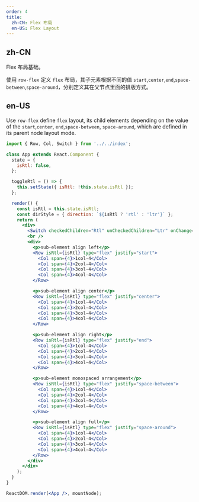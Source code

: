 ```yaml
---
order: 4
title:
  zh-CN: Flex 布局
  en-US: Flex Layout
---
```


## zh-CN

Flex 布局基础。

使用 `row-flex` 定义 `flex` 布局，其子元素根据不同的值 `start`,`center`,`end`,`space-between`,`space-around`，分别定义其在父节点里面的排版方式。

## en-US

Use `row-flex` define `flex` layout, its child elements depending on the value of the `start`,`center`, `end`,`space-between`, `space-around`, which are defined in its parent node layout mode.

```jsx
import { Row, Col, Switch } from '../../index';

class App extends React.Component {
  state = {
    isRtl: false,
  };

  toggleRtl = () => {
    this.setState({ isRtl: !this.state.isRtl });
  };

  render() {
    const isRtl = this.state.isRtl;
    const dirStyle = { direction: `${isRtl ? 'rtl' : 'ltr'}` };
    return (
      <div>
        <Switch checkedChildren="Rtl" unCheckedChildren="Ltr" onChange={this.toggleRtl} />
        <br />
        <div>
          <p>sub-element align left</p>
          <Row isRtl={isRtl} type="flex" justify="start">
            <Col span={4}>1col-4</Col>
            <Col span={4}>2col-4</Col>
            <Col span={4}>3col-4</Col>
            <Col span={4}>4col-4</Col>
          </Row>

          <p>sub-element align center</p>
          <Row isRtl={isRtl} type="flex" justify="center">
            <Col span={4}>1col-4</Col>
            <Col span={4}>2col-4</Col>
            <Col span={4}>3col-4</Col>
            <Col span={4}>4col-4</Col>
          </Row>

          <p>sub-element align right</p>
          <Row isRtl={isRtl} type="flex" justify="end">
            <Col span={4}>1col-4</Col>
            <Col span={4}>2col-4</Col>
            <Col span={4}>3col-4</Col>
            <Col span={4}>4col-4</Col>
          </Row>

          <p>sub-element monospaced arrangement</p>
          <Row isRtl={isRtl} type="flex" justify="space-between">
            <Col span={4}>1col-4</Col>
            <Col span={4}>2col-4</Col>
            <Col span={4}>3col-4</Col>
            <Col span={4}>4col-4</Col>
          </Row>

          <p>sub-element align full</p>
          <Row isRtl={isRtl} type="flex" justify="space-around">
            <Col span={4}>1col-4</Col>
            <Col span={4}>2col-4</Col>
            <Col span={4}>3col-4</Col>
            <Col span={4}>4col-4</Col>
          </Row>
        </div>
      </div>
    );
  }
}

ReactDOM.render(<App />, mountNode);
```
